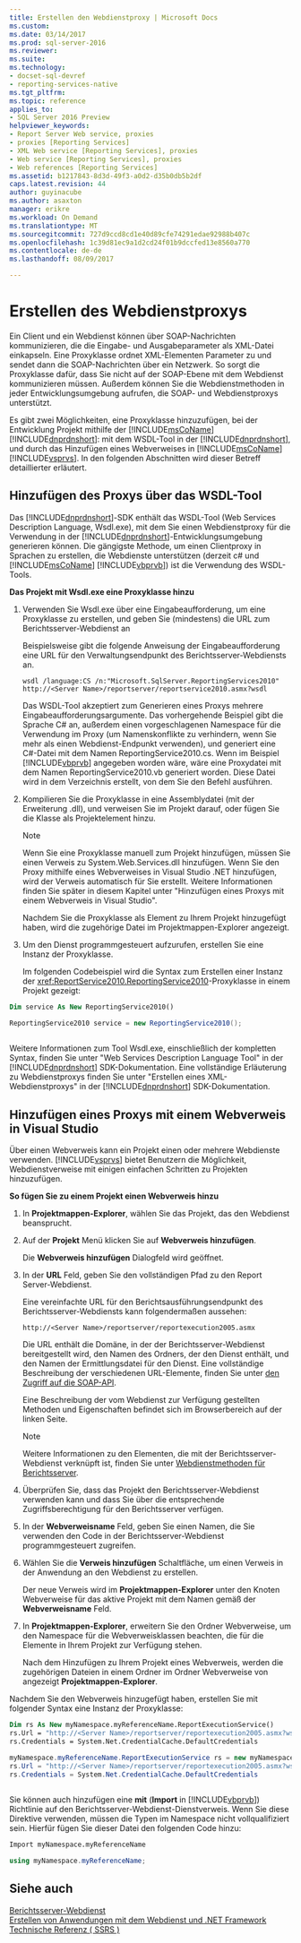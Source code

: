 ```yaml
---
title: Erstellen den Webdienstproxy | Microsoft Docs
ms.custom: 
ms.date: 03/14/2017
ms.prod: sql-server-2016
ms.reviewer: 
ms.suite: 
ms.technology:
- docset-sql-devref
- reporting-services-native
ms.tgt_pltfrm: 
ms.topic: reference
applies_to:
- SQL Server 2016 Preview
helpviewer_keywords:
- Report Server Web service, proxies
- proxies [Reporting Services]
- XML Web service [Reporting Services], proxies
- Web service [Reporting Services], proxies
- Web references [Reporting Services]
ms.assetid: b1217843-8d3d-49f3-a0d2-d35b0db5b2df
caps.latest.revision: 44
author: guyinacube
ms.author: asaxton
manager: erikre
ms.workload: On Demand
ms.translationtype: MT
ms.sourcegitcommit: 727d9ccd8cd1e40d89cfe74291edae92988b407c
ms.openlocfilehash: 1c39d81ec9a1d2cd24f01b9dccfed13e8560a770
ms.contentlocale: de-de
ms.lasthandoff: 08/09/2017

---
```

# <a name="creating-the-web-service-proxy"></a>Erstellen des Webdienstproxys
  Ein Client und ein Webdienst können über SOAP-Nachrichten kommunizieren, die die Eingabe- und Ausgabeparameter als XML-Datei einkapseln. Eine Proxyklasse ordnet XML-Elementen Parameter zu und sendet dann die SOAP-Nachrichten über ein Netzwerk. So sorgt die Proxyklasse dafür, dass Sie nicht auf der SOAP-Ebene mit dem Webdienst kommunizieren müssen. Außerdem können Sie die Webdienstmethoden in jeder Entwicklungsumgebung aufrufen, die SOAP- und Webdienstproxys unterstützt.  
  
 Es gibt zwei Möglichkeiten, eine Proxyklasse hinzuzufügen, bei der Entwicklung Projekt mithilfe der [!INCLUDE[msCoName](../../../includes/msconame-md.md)] [!INCLUDE[dnprdnshort](../../../includes/dnprdnshort-md.md)]: mit dem WSDL-Tool in der [!INCLUDE[dnprdnshort](../../../includes/dnprdnshort-md.md)], und durch das Hinzufügen eines Webverweises in [!INCLUDE[msCoName](../../../includes/msconame-md.md)] [!INCLUDE[vsprvs](../../../includes/vsprvs-md.md)]. In den folgenden Abschnitten wird dieser Betreff detaillierter erläutert.  
  
## <a name="adding-the-proxy-using-the-wsdl-tool"></a>Hinzufügen des Proxys über das WSDL-Tool  
 Das [!INCLUDE[dnprdnshort](../../../includes/dnprdnshort-md.md)]-SDK enthält das WSDL-Tool (Web Services Description Language, Wsdl.exe), mit dem Sie einen Webdienstproxy für die Verwendung in der [!INCLUDE[dnprdnshort](../../../includes/dnprdnshort-md.md)]-Entwicklungsumgebung generieren können. Die gängigste Methode, um einen Clientproxy in Sprachen zu erstellen, die Webdienste unterstützen (derzeit c# und [!INCLUDE[msCoName](../../../includes/msconame-md.md)] [!INCLUDE[vbprvb](../../../includes/vbprvb-md.md)]) ist die Verwendung des WSDL-Tools.  
  
 **Das Projekt mit Wsdl.exe eine Proxyklasse hinzu**  
  
1.  Verwenden Sie Wsdl.exe über eine Eingabeaufforderung, um eine Proxyklasse zu erstellen, und geben Sie (mindestens) die URL zum Berichtsserver-Webdienst an  
  
     Beispielsweise gibt die folgende Anweisung der Eingabeaufforderung eine URL für den Verwaltungsendpunkt des Berichtsserver-Webdiensts an.  
  
    ```  
    wsdl /language:CS /n:"Microsoft.SqlServer.ReportingServices2010" http://<Server Name>/reportserver/reportservice2010.asmx?wsdl  
    ```  
  
     Das WSDL-Tool akzeptiert zum Generieren eines Proxys mehrere Eingabeaufforderungsargumente. Das vorhergehende Beispiel gibt die Sprache C# an, außerdem einen vorgeschlagenen Namespace für die Verwendung im Proxy (um Namenskonflikte zu verhindern, wenn Sie mehr als einen Webdienst-Endpunkt verwenden), und generiert eine C#-Datei mit dem Namen ReportingService2010.cs. Wenn im Beispiel [!INCLUDE[vbprvb](../../../includes/vbprvb-md.md)] angegeben worden wäre, wäre eine Proxydatei mit dem Namen ReportingService2010.vb generiert worden. Diese Datei wird in dem Verzeichnis erstellt, von dem Sie den Befehl ausführen.  
  
2.  Kompilieren Sie die Proxyklasse in eine Assemblydatei (mit der Erweiterung .dll), und verweisen Sie im Projekt darauf, oder fügen Sie die Klasse als Projektelement hinzu.  
  
    > [!NOTE]  
    >  Wenn Sie eine Proxyklasse manuell zum Projekt hinzufügen, müssen Sie einen Verweis zu System.Web.Services.dll hinzufügen. Wenn Sie den Proxy mithilfe eines Webverweises in Visual Studio .NET hinzufügen, wird der Verweis automatisch für Sie erstellt. Weitere Informationen finden Sie später in diesem Kapitel unter "Hinzufügen eines Proxys mit einem Webverweis in Visual Studio".  
  
     Nachdem Sie die Proxyklasse als Element zu Ihrem Projekt hinzugefügt haben, wird die zugehörige Datei im Projektmappen-Explorer angezeigt.  
  
3.  Um den Dienst programmgesteuert aufzurufen, erstellen Sie eine Instanz der Proxyklasse.  
  
     Im folgenden Codebeispiel wird die Syntax zum Erstellen einer Instanz der <xref:ReportService2010.ReportingService2010>-Proxyklasse in einem Projekt gezeigt:  
  
```vb  
Dim service As New ReportingService2010()  
```  
  
```csharp  
ReportingService2010 service = new ReportingService2010();  
  
```  
  
 Weitere Informationen zum Tool Wsdl.exe, einschließlich der kompletten Syntax, finden Sie unter "Web Services Description Language Tool" in der [!INCLUDE[dnprdnshort](../../../includes/dnprdnshort-md.md)] SDK-Dokumentation. Eine vollständige Erläuterung zu Webdienstproxys finden Sie unter "Erstellen eines XML-Webdienstproxys" in der [!INCLUDE[dnprdnshort](../../../includes/dnprdnshort-md.md)] SDK-Dokumentation.  
  
## <a name="adding-the-proxy-using-a-web-reference-in-visual-studio"></a>Hinzufügen eines Proxys mit einem Webverweis in Visual Studio  
 Über einen Webverweis kann ein Projekt einen oder mehrere Webdienste verwenden. [!INCLUDE[vsprvs](../../../includes/vsprvs-md.md)] bietet Benutzern die Möglichkeit, Webdienstverweise mit einigen einfachen Schritten zu Projekten hinzuzufügen.  
  
 **So fügen Sie zu einem Projekt einen Webverweis hinzu**  
  
1.  In **Projektmappen-Explorer**, wählen Sie das Projekt, das den Webdienst beansprucht.  
  
2.  Auf der **Projekt** Menü klicken Sie auf **Webverweis hinzufügen**.  
  
     Die **Webverweis hinzufügen** Dialogfeld wird geöffnet.  
  
3.  In der **URL** Feld, geben Sie den vollständigen Pfad zu den Report Server-Webdienst.  
  
     Eine vereinfachte URL für den Berichtsausführungsendpunkt des Berichtsserver-Webdiensts kann folgendermaßen aussehen:  
  
    ```  
    http://<Server Name>/reportserver/reportexecution2005.asmx  
    ```  
  
     Die URL enthält die Domäne, in der der Berichtsserver-Webdienst bereitgestellt wird, den Namen des Ordners, der den Dienst enthält, und den Namen der Ermittlungsdatei für den Dienst. Eine vollständige Beschreibung der verschiedenen URL-Elemente, finden Sie unter [den Zugriff auf die SOAP-API](../../../reporting-services/report-server-web-service/accessing-the-soap-api.md).  
  
     Eine Beschreibung der vom Webdienst zur Verfügung gestellten Methoden und Eigenschaften befindet sich im Browserbereich auf der linken Seite.  
  
    > [!NOTE]  
    >  Weitere Informationen zu den Elementen, die mit der Berichtsserver-Webdienst verknüpft ist, finden Sie unter [Webdienstmethoden für Berichtsserver](../../../reporting-services/report-server-web-service/methods/report-server-web-service-methods.md).  
  
4.  Überprüfen Sie, dass das Projekt den Berichtsserver-Webdienst verwenden kann und dass Sie über die entsprechende Zugriffsberechtigung für den Berichtsserver verfügen.  
  
5.  In der **Webverweisname** Feld, geben Sie einen Namen, die Sie verwenden den Code in der Berichtsserver-Webdienst programmgesteuert zugreifen.  
  
6.  Wählen Sie die **Verweis hinzufügen** Schaltfläche, um einen Verweis in der Anwendung an den Webdienst zu erstellen.  
  
     Der neue Verweis wird im **Projektmappen-Explorer** unter den Knoten Webverweise für das aktive Projekt mit dem Namen gemäß der **Webverweisname** Feld.  
  
7.  In **Projektmappen-Explorer**, erweitern Sie den Ordner Webverweise, um den Namespace für die Webverweisklassen beachten, die für die Elemente in Ihrem Projekt zur Verfügung stehen.  
  
     Nach dem Hinzufügen zu Ihrem Projekt eines Webverweis, werden die zugehörigen Dateien in einem Ordner im Ordner Webverweise von angezeigt **Projektmappen-Explorer**.  
  
 Nachdem Sie den Webverweis hinzugefügt haben, erstellen Sie mit folgender Syntax eine Instanz der Proxyklasse:  
  
```vb  
Dim rs As New myNamespace.myReferenceName.ReportExecutionService()  
rs.Url = "http://<Server Name>/reportserver/reportexecution2005.asmx?wsdl"  
rs.Credentials = System.Net.CredentialCache.DefaultCredentials  
```  
  
```csharp  
myNamespace.myReferenceName.ReportExecutionService rs = new myNamespace.myReferenceName.ReportExecutionService();  
rs.Url = "http://<Server Name>/reportserver/reportexecution2005.asmx?wsdl"  
rs.Credentials = System.Net.CredentialCache.DefaultCredentials  
  
```  
  
 Sie können auch hinzufügen eine **mit** (**Import** in [!INCLUDE[vbprvb](../../../includes/vbprvb-md.md)]) Richtlinie auf den Berichtsserver-Webdienst-Dienstverweis. Wenn Sie diese Direktive verwenden, müssen die Typen im Namespace nicht vollqualifiziert sein. Hierfür fügen Sie dieser Datei den folgenden Code hinzu:  
  
```vb  
Import myNamespace.myReferenceName  
```  
  
```csharp  
using myNamespace.myReferenceName;  
```  
  
## <a name="see-also"></a>Siehe auch  
 [Berichtsserver-Webdienst](../../../reporting-services/report-server-web-service/report-server-web-service.md)   
 [Erstellen von Anwendungen mit dem Webdienst und .NET Framework](../../../reporting-services/report-server-web-service/net-framework/building-applications-using-the-web-service-and-the-net-framework.md)   
 [Technische Referenz &#40; SSRS &#41;](../../../reporting-services/technical-reference-ssrs.md)  
  
  

